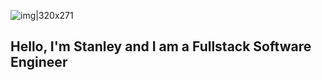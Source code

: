 ![img|320x271](https://github.com/Di-nobi/Di-nobi/assets/113438743/780ff745-71d9-46d9-b7b1-c1277c4e30e5)
## Hello, I'm Stanley and I am a Fullstack Software Engineer
